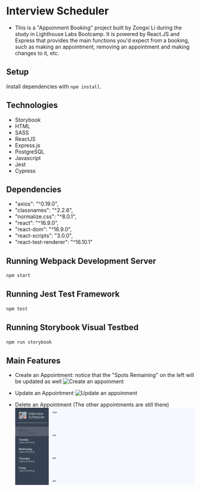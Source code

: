 # Interview Scheduler
- This is a "Appoinment Booking" project built by Zongxi Li during the study in Lighthouse Labs Bootcamp. It is powered by React.JS and Express that provides the main functions you'd expect from a booking, such as making an appointment, removing an appointment and making changes to it, etc.

## Setup
Install dependencies with `npm install`.

## Technologies
- Storybook
- HTML
- SASS
- ReactJS
- Express.js
- PostgreSQL
- Javascript
- Jest
- Cypress

## Dependencies
- "axios": "^0.19.0",
- "classnames": "^2.2.6",
- "normalize.css": "^8.0.1",
- "react": "^16.9.0",
- "react-dom": "^16.9.0",
- "react-scripts": "3.0.0",
- "react-test-renderer": "^16.10.1"

## Running Webpack Development Server

```sh
npm start
```

## Running Jest Test Framework

```sh
npm test
```

## Running Storybook Visual Testbed

```sh
npm run storybook
```

## Main Features

- Create an Appointment: notice that the "Spots Remaining" on the left will be updated as well
![Create an appoinment](gifs/createApm.gif)

- Update an Appointment
![Update an appoinment](gifs/updateApm.gif)

- Delete an Appointment (The other appointments are still there)
![Update an appoinment](gifs/deleteAppo.gif)